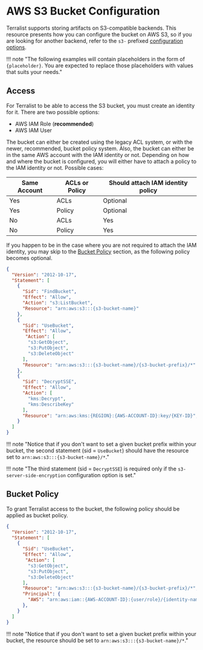 # AWS S3 Bucket Configuration

Terralist supports storing artifacts on S3-compatible backends. This resource presents how you can configure the bucket on AWS S3, so if you are looking for another backend, refer to the `s3-` prefixed [configuration options](../configuration.md).

!!! note "The following examples will contain placeholders in the form of `{placeholder}`. You are expected to replace those placeholders with values that suits your needs."

## Access

For Terralist to be able to access the S3 bucket, you must create an identity for it. There are two possible options:

- AWS IAM Role (**recommended**)
- AWS IAM User

The bucket can either be created using the legacy ACL system, or with the newer, recommended, bucket policy system. Also, the bucket can either be in the same AWS account with the IAM identity or not. Depending on how and where the bucket is configured, you will either have to attach a policy to the IAM identity or not. Possible cases:

| Same Account | ACLs or Policy | Should attach IAM identity policy |
| ------------ | -------------- | --------------------------------- |
| Yes          | ACLs           | Optional                          |
| Yes          | Policy         | Optional                          |
| No           | ACLs           | Yes                               |
| No           | Policy         | Yes                               |

If you happen to be in the case where you are not required to attach the IAM identity, you may skip to the [Bucket Policy](#bucket-policy) section, as the following policy becomes optional.

```json title="policy.json"
{
  "Version": "2012-10-17",
  "Statement": [
    {
      "Sid": "FindBucket",
      "Effect": "Allow",
      "Action": "s3:ListBucket",
      "Resource": "arn:aws:s3:::{s3-bucket-name}"
    },
    {
      "Sid": "UseBucket",
      "Effect": "Allow",
       "Action": [
        "s3:GetObject",
        "s3:PutObject",
        "s3:DeleteObject"
      ],
      "Resource": "arn:aws:s3:::{s3-bucket-name}/{s3-bucket-prefix}/*"
    },
    {
      "Sid": "DecryptSSE",
      "Effect": "Allow",
      "Action": [
        "kms:Decrypt",
        "kms:DescribeKey"
      ],
      "Resource": "arn:aws:kms:{REGION}:{AWS-ACCOUNT-ID}:key/{KEY-ID}",
    }
  ]
}
```

!!! note "Notice that if you don't want to set a given bucket prefix within your bucket, the second statement (sid = `UseBucket`) should have the resource set to `arn:aws:s3:::{s3-bucket-name}/*`."

!!! note "The third statement (sid = `DecryptSSE`) is required only if the `s3-server-side-encryption` configuration option is set."

## Bucket Policy

To grant Terralist access to the bucket, the following policy should be applied as bucket policy.

```json title="policy.json"
{
  "Version": "2012-10-17",
  "Statement": [
    {
      "Sid": "UseBucket",
      "Effect": "Allow",
       "Action": [
        "s3:GetObject",
        "s3:PutObject",
        "s3:DeleteObject"
      ],
      "Resource": "arn:aws:s3:::{s3-bucket-name}/{s3-bucket-prefix}/*",
      "Principal": {
        "AWS": "arn:aws:iam::{AWS-ACCOUNT-ID}:{user/role}/{identity-name}"
      },
    }
  ]
}
```

!!! note "Notice that if you don't want to set a given bucket prefix within your bucket, the resource should be set to `arn:aws:s3:::{s3-bucket-name}/*`."
